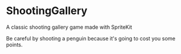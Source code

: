 # ShootingGallery
A classic shooting gallery game made with SpriteKit

Be careful by shooting a penguin because it's going to cost you some points.


